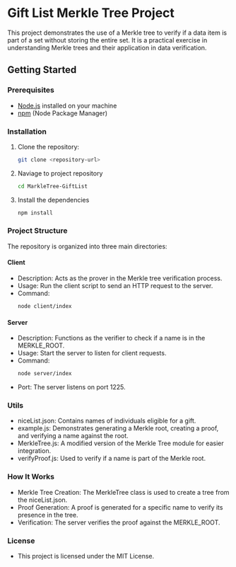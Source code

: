 # Gift List Merkle Tree Project

This project demonstrates the use of a Merkle tree to verify if a data item is part of a set without storing the entire set. It is a practical exercise in understanding Merkle trees and their application in data verification.

## Getting Started

### Prerequisites

- [Node.js](https://nodejs.org/) installed on your machine
- [npm](https://www.npmjs.com/) (Node Package Manager)

### Installation

1. Clone the repository:
    ```bash
   git clone <repository-url>
    ```

2. Naviage to project repository
    ```bash
    cd MarkleTree-GiftList
    ```

3. Install the dependencies
    ```bash
    npm install
    ```

### Project Structure
The repository is organized into three main directories:

#### Client
- Description: Acts as the prover in the Merkle tree verification process.
- Usage: Run the client script to send an HTTP request to the server.
- Command:
    ```bash
    node client/index
    ```

#### Server
- Description: Functions as the verifier to check if a name is in the MERKLE_ROOT.
- Usage: Start the server to listen for client requests.
- Command: 
    ```bash
    node server/index
    ``` 
- Port: The server listens on port 1225.

### Utils
- niceList.json: Contains names of individuals eligible for a gift.
- example.js: Demonstrates generating a Merkle root, creating a proof, and verifying a name against the root.
- MerkleTree.js: A modified version of the Merkle Tree module for easier integration.
- verifyProof.js: Used to verify if a name is part of the Merkle root.

### How It Works
- Merkle Tree Creation: The MerkleTree class is used to create a tree from the niceList.json.
- Proof Generation: A proof is generated for a specific name to verify its presence in the tree.
- Verification: The server verifies the proof against the MERKLE_ROOT.

### License
- This project is licensed under the MIT License.